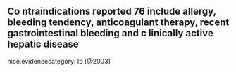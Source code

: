 Co ntraindications reported 76 include allergy, bleeding tendency, anticoagulant therapy, recent gastrointestinal bleeding and c linically active hepatic disease
---
 nice.evidencecategory: Ib
[@2003]
